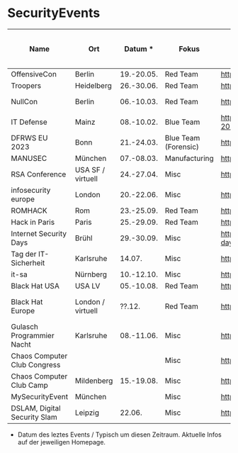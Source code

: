 # SecurityEvents

| Name                         | Ort               | Datum *     | Fokus             | Link                                                   | Kosten Konferenz / Training € |
| ---------------------------- | ----------------- | ---------- | --------------- | ------------------------------------------------------ | ----------------------------- |
| OffensiveCon                 | Berlin            | 19.-20.05. | Red Team             | https://www.offensivecon.org/                          | 1250                          |
| Troopers                     | Heidelberg        | 26.-30.06. | Red Team             | https://troopers.de/                                   | 2190                          |
| NullCon                      | Berlin            | 06.-10.03. | Red Team             | https://nullcon.net/                                   | 699 / 2800                    |
| IT Defense                   | Mainz             | 08.-10.02. | Blue Team            | https://www.it-defense.de/it-defense-2023/programm     | 1595 / 1000                   |
| DFRWS EU 2023                | Bonn              | 21.-24.03. | Blue Team (Forensic) | https://dfrws.org/conferences/dfrws-eu-2023            | virt. 150, 695                |
| MANUSEC                      | München           | 07.-08.03. | Manufacturing        | https://europe.manusecevent.com/                       | 749                           |
| RSA Conference               | USA SF / virtuell | 24.-27.04. | Misc                 | https://www.rsaconference.com/                         | 800-2045 USD                  |
| infosecurity europe          | London            | 20.-22.06. | Misc                 | https://www.infosecurityeurope.com/en-gb.html          | ?                             |
| ROMHACK                      | Rom               | 23.-25.09. | Red Team             | https://romhack.camp/                                  | 90                            |
| Hack in Paris                | Paris             | 25.-29.09. | Red Team             | https://hackinparis.com/                               | 540                           |
| Internet Security Days       | Brühl             | 29.-30.09. | Misc                 | https://www.eco.de/events/internet-security-days-2022/ | 699                           |
| Tag der IT-Sicherheit        | Karlsruhe         | 14.07.     | Misc                 | https://www.tag-der-it-sicherheit.de/                  | 90                            |
| it-sa                        | Nürnberg          | 10.-12.10. | Misc                 | https://www.itsa365.de                                 | 0-85                          |
| Black Hat USA                | USA LV            | 05.-10.08. | Red Team             | https://www.blackhat.com                               | USD                           |
| Black Hat Europe             | London / virtuell | ??.12.     | Red Team             | https://www.blackhat.com/upcoming.html#europe          | 399-1299 Pfund                |
| Gulasch Programmier Nacht    | Karlsruhe         | 08.-11.06. | Misc                 | https://entropia.de/GPN                                | 0                           |
| Chaos Computer Club Congress |                   |            | Misc                 | https://events.ccc.de/                                 | ?                              |
| Chaos Computer Club Camp     | Mildenberg        | 15.-19.08. | Misc                 | https://events.ccc.de/                                 | ?                              |
| MySecurityEvent              | München           |            | Misc                 | https://mysecurityevent.de                             | 499                           | 
| DSLAM, Digital Security Slam | Leipzig           | 22.06.     | Misc                 | https://dslam.info                                     | 236,81                           | 


* Datum des leztes Events / Typisch um diesen Zeitraum. Aktuelle Infos auf der jeweiligen Homepage.

